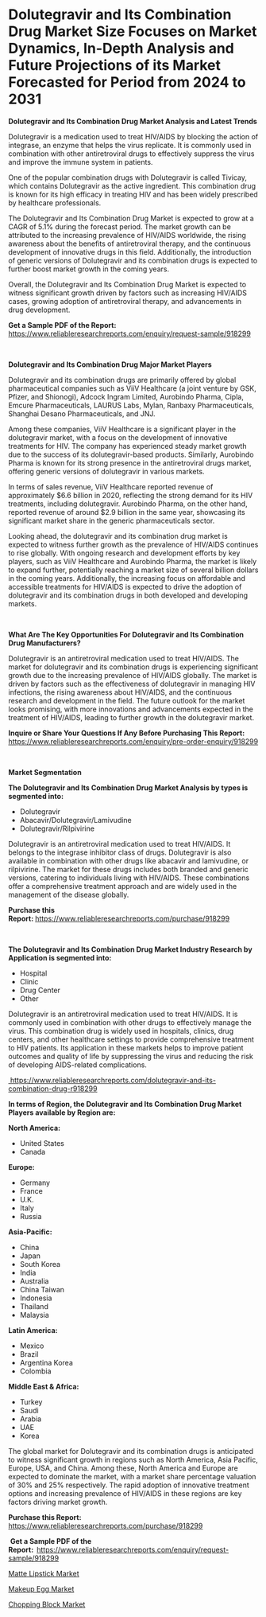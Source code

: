 <p><h1>Dolutegravir and Its Combination Drug Market Size Focuses on Market Dynamics, In-Depth Analysis and Future Projections of its Market Forecasted for Period from 2024 to 2031</h1></p><p><strong>Dolutegravir and Its Combination Drug Market Analysis and Latest Trends</strong></p>
<p><p>Dolutegravir is a medication used to treat HIV/AIDS by blocking the action of integrase, an enzyme that helps the virus replicate. It is commonly used in combination with other antiretroviral drugs to effectively suppress the virus and improve the immune system in patients.</p><p>One of the popular combination drugs with Dolutegravir is called Tivicay, which contains Dolutegravir as the active ingredient. This combination drug is known for its high efficacy in treating HIV and has been widely prescribed by healthcare professionals.</p><p>The Dolutegravir and Its Combination Drug Market is expected to grow at a CAGR of 5.1% during the forecast period. The market growth can be attributed to the increasing prevalence of HIV/AIDS worldwide, the rising awareness about the benefits of antiretroviral therapy, and the continuous development of innovative drugs in this field. Additionally, the introduction of generic versions of Dolutegravir and its combination drugs is expected to further boost market growth in the coming years.</p><p>Overall, the Dolutegravir and Its Combination Drug Market is expected to witness significant growth driven by factors such as increasing HIV/AIDS cases, growing adoption of antiretroviral therapy, and advancements in drug development.</p></p>
<p><strong>Get a Sample PDF of the Report:&nbsp;</strong> <a href="https://www.reliableresearchreports.com/enquiry/request-sample/918299">https://www.reliableresearchreports.com/enquiry/request-sample/918299</a></p>
<p>&nbsp;</p>
<p><strong>Dolutegravir and Its Combination Drug Major Market Players</strong></p>
<p><p>Dolutegravir and its combination drugs are primarily offered by global pharmaceutical companies such as ViiV Healthcare (a joint venture by GSK, Pfizer, and Shionogi), Adcock Ingram Limited, Aurobindo Pharma, Cipla, Emcure Pharmaceuticals, LAURUS Labs, Mylan, Ranbaxy Pharmaceuticals, Shanghai Desano Pharmaceuticals, and JNJ.</p><p>Among these companies, ViiV Healthcare is a significant player in the dolutegravir market, with a focus on the development of innovative treatments for HIV. The company has experienced steady market growth due to the success of its dolutegravir-based products. Similarly, Aurobindo Pharma is known for its strong presence in the antiretroviral drugs market, offering generic versions of dolutegravir in various markets.</p><p>In terms of sales revenue, ViiV Healthcare reported revenue of approximately $6.6 billion in 2020, reflecting the strong demand for its HIV treatments, including dolutegravir. Aurobindo Pharma, on the other hand, reported revenue of around $2.9 billion in the same year, showcasing its significant market share in the generic pharmaceuticals sector.</p><p>Looking ahead, the dolutegravir and its combination drug market is expected to witness further growth as the prevalence of HIV/AIDS continues to rise globally. With ongoing research and development efforts by key players, such as ViiV Healthcare and Aurobindo Pharma, the market is likely to expand further, potentially reaching a market size of several billion dollars in the coming years. Additionally, the increasing focus on affordable and accessible treatments for HIV/AIDS is expected to drive the adoption of dolutegravir and its combination drugs in both developed and developing markets.</p></p>
<p>&nbsp;</p>
<p><strong>What Are The Key Opportunities For Dolutegravir and Its Combination Drug Manufacturers?</strong></p>
<p><p>Dolutegravir is an antiretroviral medication used to treat HIV/AIDS. The market for dolutegravir and its combination drugs is experiencing significant growth due to the increasing prevalence of HIV/AIDS globally. The market is driven by factors such as the effectiveness of dolutegravir in managing HIV infections, the rising awareness about HIV/AIDS, and the continuous research and development in the field. The future outlook for the market looks promising, with more innovations and advancements expected in the treatment of HIV/AIDS, leading to further growth in the dolutegravir market.</p></p>
<p><strong>Inquire or Share Your Questions If Any Before Purchasing This Report:</strong> <a href="https://www.reliableresearchreports.com/enquiry/pre-order-enquiry/918299">https://www.reliableresearchreports.com/enquiry/pre-order-enquiry/918299</a></p>
<p>&nbsp;</p>
<p><strong>Market Segmentation</strong></p>
<p><strong>The Dolutegravir and Its Combination Drug Market Analysis by types is segmented into:</strong></p>
<p><ul><li>Dolutegravir</li><li>Abacavir/Dolutegravir/Lamivudine</li><li>Dolutegravir/Rilpivirine</li></ul></p>
<p><p>Dolutegravir is an antiretroviral medication used to treat HIV/AIDS. It belongs to the integrase inhibitor class of drugs. Dolutegravir is also available in combination with other drugs like abacavir and lamivudine, or rilpivirine. The market for these drugs includes both branded and generic versions, catering to individuals living with HIV/AIDS. These combinations offer a comprehensive treatment approach and are widely used in the management of the disease globally.</p></p>
<p><strong>Purchase this Report:&nbsp;</strong><a href="https://www.reliableresearchreports.com/purchase/918299">https://www.reliableresearchreports.com/purchase/918299</a></p>
<p>&nbsp;</p>
<p><strong>The Dolutegravir and Its Combination Drug Market Industry Research by Application is segmented into:</strong></p>
<p><ul><li>Hospital</li><li>Clinic</li><li>Drug Center</li><li>Other</li></ul></p>
<p><p>Dolutegravir is an antiretroviral medication used to treat HIV/AIDS. It is commonly used in combination with other drugs to effectively manage the virus. This combination drug is widely used in hospitals, clinics, drug centers, and other healthcare settings to provide comprehensive treatment to HIV patients. Its application in these markets helps to improve patient outcomes and quality of life by suppressing the virus and reducing the risk of developing AIDS-related complications.</p></p>
<p><a href="https://www.reliableresearchreports.com/dolutegravir-and-its-combination-drug-r918299">&nbsp;https://www.reliableresearchreports.com/dolutegravir-and-its-combination-drug-r918299</a></p>
<p><strong>In terms of Region, the Dolutegravir and Its Combination Drug Market Players available by Region are:</strong></p>
<p>
    <p> <strong> North America: </strong>
        <ul>
            <li>United States</li>
            <li>Canada</li>
        </ul>
        </p> 
    <p> <strong> Europe: </strong>
        <ul>
            <li>Germany</li>
            <li>France</li>
            <li>U.K.</li>
            <li>Italy</li>
            <li>Russia</li>
        </ul>
        </p> 
    <p> <strong> Asia-Pacific: </strong>
        <ul>
            <li>China</li>
            <li>Japan</li>
            <li>South Korea</li>
            <li>India</li>
            <li>Australia</li>
            <li>China Taiwan</li>
            <li>Indonesia</li>
            <li>Thailand</li>
            <li>Malaysia</li>
        </ul>
        </p> 
    <p> <strong> Latin America: </strong>
        <ul>
            <li>Mexico</li>
            <li>Brazil</li>
            <li>Argentina Korea</li>
            <li>Colombia</li>
        </ul>
        </p> 
    <p> <strong> Middle East & Africa: </strong>
        <ul>
            <li>Turkey</li>
            <li>Saudi</li>
            <li>Arabia</li>
            <li>UAE</li>
            <li>Korea</li>
        </ul>
    </p>
    </p>
<p><p>The global market for Dolutegravir and its combination drugs is anticipated to witness significant growth in regions such as North America, Asia Pacific, Europe, USA, and China. Among these, North America and Europe are expected to dominate the market, with a market share percentage valuation of 30% and 25% respectively. The rapid adoption of innovative treatment options and increasing prevalence of HIV/AIDS in these regions are key factors driving market growth.</p></p>
<p><strong>Purchase this Report: </strong><a href="https://www.reliableresearchreports.com/purchase/918299">https://www.reliableresearchreports.com/purchase/918299</a></p>
<p>&nbsp;<strong>Get a Sample PDF of the Report:&nbsp;&nbsp;</strong><a href="https://www.reliableresearchreports.com/enquiry/request-sample/918299">https://www.reliableresearchreports.com/enquiry/request-sample/918299</a></p>
<p><strong></strong></p>
<p><p><a href="https://www.linkedin.com/pulse/matte-lipstick-market-analysis-sze-forecasted-period-from-yr6he">Matte Lipstick Market</a></p><p><a href="https://www.linkedin.com/pulse/makeup-egg-market-analysis-its-cagr-segmentation-global-industry-4ihwe">Makeup Egg Market</a></p><p><a href="https://www.linkedin.com/pulse/chopping-block-market-analysis-sze-forecasted-period-from-subqe">Chopping Block Market</a></p></p>